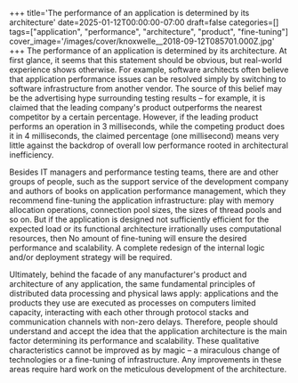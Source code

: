+++
title='The performance of an application is determined by its architecture'
date=2025-01-12T00:00:00-07:00
draft=false
categories=[]
tags=["application", "performance", "architecture", "product", "fine-tuning"]
cover_image='/images/cover/knoxwelle__2018-09-12T085701.000Z.jpg'
+++
The performance of an application is determined by its architecture. At first glance, it seems that this statement should be obvious, but real-world experience shows otherwise. For example, software architects often believe that application performance issues can be resolved simply by switching to software infrastructure from another vendor. The source of this belief may be the advertising hype surrounding testing results – for example, it is claimed that the leading company's product outperforms the nearest competitor by a certain percentage. However, if the leading product performs an operation in 3 milliseconds, while the competing product does it in 4 milliseconds, the claimed percentage (one millisecond) means very little against the backdrop of overall low performance rooted in architectural inefficiency.

Besides IT managers and performance testing teams, there are
and other groups of people, such as the support service of the development company
and authors of books on application performance management, which
they recommend fine-tuning the application infrastructure:
play with memory allocation operations, connection pool sizes,
the sizes of thread pools and so on. But if the application is designed
not sufficiently efficient for the expected load or its functional architecture irrationally uses computational resources, then
No amount of fine-tuning will ensure the desired performance and scalability. A complete redesign of the internal logic and/or deployment strategy will be required.

Ultimately, behind the facade of any manufacturer's product and architecture
of any application, the same fundamental principles of distributed data processing and physical laws apply: applications
and the products they use are executed as processes on computers
limited capacity, interacting with each other through protocol stacks and communication channels with non-zero delays. Therefore, people should understand and accept the idea that the application architecture is
the main factor determining its performance and scalability. These qualitative characteristics cannot be improved as
by magic – a miraculous change of technologies or a fine-tuning of infrastructure. Any improvements in these areas require
hard work on the meticulous development of the architecture.